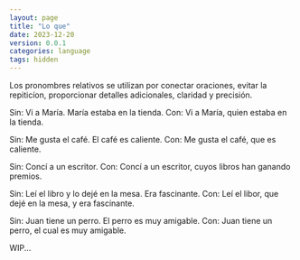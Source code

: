```yaml
---
layout: page
title: "Lo que"
date: 2023-12-20
version: 0.0.1
categories: language
tags: hidden
---
```


Los pronombres relativos se utilizan por conectar oraciones, evitar la repiticíon, proporcionar
detalles adicionales, claridad y precisión.

Sin: Vi a María. María estaba en la tienda.
Con: Vi a María, quien estaba en la tienda.

Sin: Me gusta el café. El café es caliente.
Con: Me gusta el café, que es caliente.

Sin: Concí a un escritor.
Con: Concí a un escritor, cuyos libros han ganando premios.

Sin: Leí el libro y lo dejé en la mesa. Era fascinante.
Con: Leí el libor, que dejé en la mesa, y era fascinante.

Sin: Juan tiene un perro. El perro es muy amigable.
Con: Juan tiene un perro, el cual es muy amigable.

WIP...
